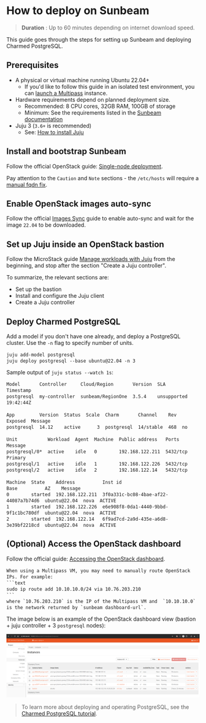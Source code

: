 # How to deploy on Sunbeam

> **Duration** : Up to 60 minutes depending on internet download speed.

This guide goes through the steps for setting up Sunbeam and deploying Charmed PostgreSQL. 

## Prerequisites
* A physical or virtual machine running Ubuntu 22.04+
  * If you'd like to follow this guide in an isolated test environment, you can [launch a Multipass](/tutorial/1-set-up-environment) instance.
* Hardware requirements depend on planned deployment size.
  * Recommended: 8 CPU cores, 32GB RAM, 100GB of storage
  * Minimum: See the requirements listed in the [Sunbeam documentation][Single-node guided]
* Juju 3 (`3.6+` is recommended)
  * See: [How to install Juju](https://documentation.ubuntu.com/juju/3.6/howto/manage-juju/#install-juju)

## Install and bootstrap Sunbeam
Follow the official OpenStack guide: [Single-node deployment][Single-node guided]. 

Pay attention to the `Caution` and `Note` sections - the `/etc/hosts` will require a [manual fqdn fix](https://github.com/canonical/multipass/issues/3277#issuecomment-2471434029).

## Enable OpenStack images auto-sync
Follow the official [Images Sync] guide to enable auto-sync and wait for the image `22.04` to be downloaded.

## Set up Juju inside an OpenStack bastion
Follow the MicroStack guide [Manage workloads with Juju] from the beginning, and stop after the section "Create a Juju controller". 

To summarize, the relevant sections are:
* Set up the bastion
* Install and configure the Juju client
* Create a Juju controller 

## Deploy Charmed PostgreSQL

Add a model if you don't have one already, and deploy a PostgreSQL cluster. Use the `-n` flag to specify number of units.
```text
juju add-model postgresql
juju deploy postgresql --base ubuntu@22.04 -n 3
```

Sample output of `juju status --watch 1s`:
```text
Model       Controller     Cloud/Region       Version  SLA          Timestamp
postgresql  my-controller  sunbeam/RegionOne  3.5.4    unsupported  19:42:44Z

App         Version  Status  Scale  Charm       Channel    Rev  Exposed  Message
postgresql  14.12    active      3  postgresql  14/stable  468  no       

Unit           Workload  Agent  Machine  Public address   Ports     Message
postgresql/0*  active    idle   0        192.168.122.211  5432/tcp  Primary
postgresql/1   active    idle   1        192.168.122.226  5432/tcp  
postgresql/2   active    idle   2        192.168.122.14   5432/tcp  

Machine  State    Address          Inst id                               Base          AZ    Message
0        started  192.168.122.211  3f0a331c-bc08-4bae-af22-44087a7b74d6  ubuntu@22.04  nova  ACTIVE
1        started  192.168.122.226  e6e908f8-0da1-4440-9bbd-9f1c1bc780df  ubuntu@22.04  nova  ACTIVE
2        started  192.168.122.14   6f9ad7cd-2a9d-435e-a6d8-3e39bf2218cd  ubuntu@22.04  nova  ACTIVE
```

## (Optional) Access the OpenStack dashboard 
Follow the official guide: [Accessing the OpenStack dashboard].

````{note}
When using a Multipass VM, you may need to manually route OpenStack IPs. For example:
```text
sudo ip route add 10.10.10.0/24 via 10.76.203.210 
```
where `10.76.203.210` is the IP of the Multipass VM and  `10.10.10.0` is the network returned by `sunbeam dashboard-url`. 
````

The image below is an example of the OpenStack dashboard view (bastion + juju controller + 3 `postgresql` nodes):

![Sunbeam OpenStack dashboard|690x225](sunbeam-dashboard.png)

> To learn more about deploying and operating PostgreSQL, see the [Charmed PostgreSQL tutorial][Tutorial].

<!-- LABELS-->
[Tutorial]: /tutorial/index
[Single-node guided]: https://microstack.run/docs/single-node-guided
[Accessing the OpenStack dashboard]: https://microstack.run/docs/dashboard
[Images Sync]: https://microstack.run/docs/images
[Manage workloads with Juju]: https://microstack.run/docs/juju-workloads

